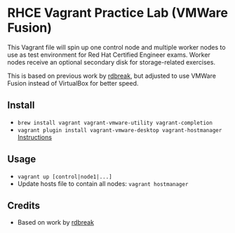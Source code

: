 # RHCE Vagrant Practice Lab (VMWare Fusion)

This Vagrant file will spin up one control node and multiple worker nodes to use as test environment for Red Hat Certified Engineer exams. Worker nodes receive an optional secondary disk for storage-related exercises.

This is based on previous work by [rdbreak](https://github.com/rdbreak/rhce8env), but adjusted to use VMWare Fusion instead of VirtualBox for better speed.


## Install
- `brew install vagrant vagrant-vmware-utility vagrant-completion`
- `vagrant plugin install vagrant-vmware-desktop vagrant-hostmanager` [Instructions](https://www.vagrantup.com/docs/providers/vmware)


## Usage
- `vagrant up [control|node1|...]`
- Update hosts file to contain all nodes: `vagrant hostmanager`


## Credits
- Based on work by [rdbreak](https://github.com/rdbreak/rhce8env)